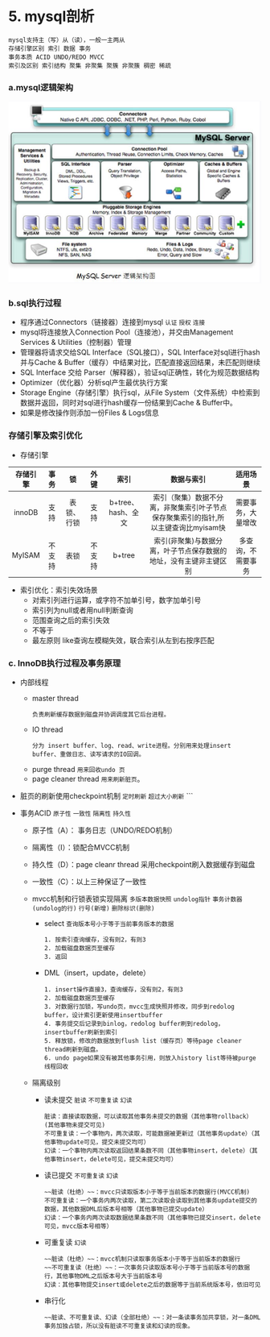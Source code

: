 # 5. mysql剖析
```
mysql支持主（写）从（读），一般一主两从
存储引擎区别 索引 数据 事务
事务本质 ACID UNDO/REDO MVCC
索引及区别 索引结构 聚集 非聚集 聚簇 非聚簇 稠密 稀疏
```
### a.**mysql逻辑架构**
![mysql](../images/mysql.png)

### b.**sql执行过程**

- 程序通过Connectors（链接器）连接到mysql `认证` `授权` `连接`
- mysql将连接放入Connection Pool（连接池），并交由Management Services & Utilities（控制器）管理
- 管理器将请求交给SQL Interface（SQL接口），SQL Interface对sql进行hash并与Cache & Buffer（缓存）中结果对比，匹配直接返回结果，未匹配则继续
- SQL Interface 交给 Parser（解释器），验证sql正确性，转化为规范数据结构
- Optimizer（优化器）分析sql产生最优执行方案
- Storage Engine（存储引擎）执行sql，从File System（文件系统）中检索到数据并返回，同时对sql进行hash缓存一份结果到Cache & Buffer中。
- 如果是修改操作则添加一份Files & Logs信息

### **存储引擎及索引优化**

- 存储引擎

存储引擎|事务|锁|外键|索引|数据与索引|适用场景
:---:|:---:|:---:|:---:|:---:|:---:|:---:
innoDB|支持|表锁、行锁|支持|b+tree、hash、全文|索引（聚集）数据不分离，非聚集索引叶子节点保存聚集索引的指针,所以主键查询比myisam快|需要事务，大量增改
MyISAM|不支持|表锁|不支持|b+tree|索引(非聚集)与数据分离，叶子节点保存数据的地址，没有主键非主键区别|多查询，不需要事务

- 索引优化：索引失效场景
    - 对索引列进行运算，或字符不加单引号，数字加单引号
    - 索引列为null或者用null判断查询
    - 范围查询之后的索引失效
    - 不等于
    - 最左原则 like查询左模糊失效，联合索引从左到右按序匹配

### c. **InnoDB执行过程及事务原理** 
- 内部线程
    - master thread
        ```
        负责刷新缓存数据到磁盘并协调调度其它后台进程。
        ```
    - IO thread
        ```
        分为 insert buffer、log、read、write进程。分别用来处理insert buffer、重做日志、读写请求的IO回调。
        ```
    - purge thread `用来回收undo 页`
    - page cleaner thread `用来刷新脏页`。
    
- 脏页的刷新使用checkpoint机制 `定时刷新` `超过大小刷新`
        ```
        
- 事务ACID `原子性` `一致性` `隔离性` `持久性`

    - 原子性（A）： 事务日志（UNDO/REDO机制）
    - 隔离性（I）：锁配合MVCC机制
    - 持久性（D）：page cleanr thread 采用checkpoint刷入数据缓存到磁盘
    - 一致性（C）：以上三种保证了一致性

    - mvcc机制和行锁表锁实现隔离 `多版本数据快照` `undolog指针` `事务计数器(undolog的行)` `行号(新增)` `删除标识(删除)`
        - select `查询版本号小于等于当前事务版本的数据`
            ```
            1. 按索引查询缓存，没有则2，有则3
            2. 加载磁盘数据页至缓存
            3. 返回
            ```
        - DML（insert，update，delete）
            ```
            1. insert操作直接3，查询缓存，没有则2，有则3
            2. 加载磁盘数据页至缓存
            3. 对数据行加锁，写undo页，mvcc生成快照并修改，同步到redolog buffer，设计索引更新使用insertbuffer
            4. 事务提交后记录到binlog，redolog buffer刷到redolog，insertbuffer刷新到索引
            5. 释放锁，修改的数据放到flush list（缓存页）等待page cleaner thread刷新到磁盘。
            6. undo page如果没有被其他事务引用，则放入history list等待被purge线程回收
            
    - 隔离级别
        - 读未提交 `脏读` `不可重复读` `幻读`
            ```
            脏读：直接读取数据，可以读取其他事务未提交的数据（其他事物rollback）(其他事物未提交可见)
            不可重复读：一个事物内，两次读取，可能数据被更新过（其他事务update）（其他事物update可见，提交未提交均可）
            幻读：一个事物内两次读取返回结果条数不同（其他事物insert，delete）（其他事物insert，delete可见，提交未提交均可）
            ```
        - 读已提交 `不可重复读` `幻读`
            ```
            ~~脏读（杜绝）~~：mvcc只读取版本小于等于当前版本的数据行(MVCC机制)
            不可重复读：一个事务内两次读取，第二次读取会读取到其他事务update提交的数据，其他数据DML后版本号相等（其他事物已提交update）
            幻读：一个事务内两次读取数据结果条数不同（其他事物已提交insert，delete可见，mvcc版本号相等）
            ```
        - 可重复读 `幻读`
            ```
            ~~脏读（杜绝）~~：mvcc机制只读取事务版本小于等于当前版本的数据行
            ~~不可重复读（杜绝）~~：一次事务只读取版本号小于等于当前版本号的数据行，其他事物DML之后版本号大于当前版本号
            幻读：其他事物提交insert或delete之后的数据等于当前系统版本号，依旧可见
            ```
        - 串行化
            ```
            ~~脏读、不可重复读、幻读（全部杜绝）~~：对一条读事务加共享锁，对一条DML事务加独占锁，所以没有脏读不可重复读和幻读的现象。
            ``` 

